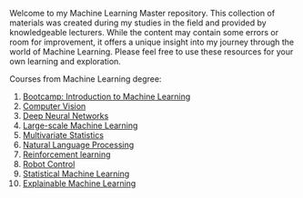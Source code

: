 Welcome to my Machine Learning Master repository. This collection of materials was created during my studies in the field and provided by knowledgeable lecturers. While the content may contain some errors or room for improvement, it offers a unique insight into my journey through the world of Machine Learning. Please feel free to use these resources for your own learning and exploration.


Courses from Machine Learning degree:
1. [Bootcamp: Introduction to Machine Learning](https://github.com/emiliawisnios/Machine_Learning_Masters/tree/main/Bootcamp_Introduction_To_Machine_Learning)
2. [Computer Vision](https://github.com/emiliawisnios/Machine_Learning_Masters)
3. [Deep Neural Networks](https://github.com/emiliawisnios/Machine_Learning_Masters/tree/main/Deep_Neural_Networks)
4. [Large-scale Machine Learning](https://github.com/emiliawisnios/Machine_Learning_Masters/tree/main/Large-scale_Machine_Learning)
5. [Multivariate Statistics](https://github.com/emiliawisnios/Machine_Learning_Masters/tree/main/Multivariate_Statistics)
6. [Natural Language Processing](https://github.com/emiliawisnios/Machine_Learning_Masters/tree/main/Natural_Language_Processing)
7. [Reinforcement learning](https://github.com/emiliawisnios/Machine_Learning_Masters/tree/main/Reinforcement_Learning)
8. [Robot Control](https://github.com/emiliawisnios/Machine_Learning_Masters/tree/main/Robot_Control)
9. [Statistical Machine Learning](https://github.com/emiliawisnios/Machine_Learning_Masters/tree/main/Statistical_Machine_Learning)
10. [Explainable Machine Learning](https://github.com/emiliawisnios/eXplainableMachineLearning-2023)
